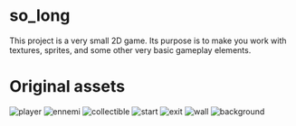 # so_long

This project is a very small 2D game.
Its purpose is to make you work with textures, sprites,
and some other very basic gameplay elements.

# Original assets

![player](https://user-images.githubusercontent.com/29428817/153784476-0566c8dd-1be1-478a-a024-35cfb8645d3f.png)
![ennemi](https://user-images.githubusercontent.com/29428817/153879767-259f4557-7c9f-48a5-8f5b-5f6185ad706a.png)
![collectible](https://user-images.githubusercontent.com/29428817/153784473-5d30b756-0f07-4583-a05e-5b7bd6469ba4.png)
![start](https://user-images.githubusercontent.com/29428817/153879783-e646e6ee-a375-453c-b312-a1eb4d76c95b.png)
![exit](https://user-images.githubusercontent.com/29428817/153879791-30d7d09b-b00d-4254-8fd2-0bf84bb98a9d.png)
![wall](https://user-images.githubusercontent.com/29428817/156177940-b776af5f-7d6f-4178-8eb5-c1d5d34eed04.png)
![background](https://user-images.githubusercontent.com/29428817/153784485-0efc4cba-296c-4d80-9479-88a3902aaf61.png)
